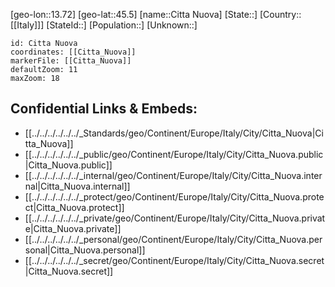 ﻿---
location: [45.5,13.72]
mapzoom: [7,12] 
mapmarker: city 
type: City
tags:
- geo/City


SpocWebEntityId: 29613
isDeleted: false
confidential: public

---
[geo-lon::13.72]
[geo-lat::45.5]
[name::Citta Nuova]
[State::]
[Country::[[Italy]]]
[StateId::]
[Population::]
[Unknown::]


```leaflet
id: Citta Nuova
coordinates: [[Citta_Nuova]]
markerFile: [[Citta_Nuova]]
defaultZoom: 11 
maxZoom: 18
```


## Confidential Links & Embeds: 
- [[../../../../../../_Standards/geo/Continent/Europe/Italy/City/Citta_Nuova|Citta_Nuova]] 
- [[../../../../../../_public/geo/Continent/Europe/Italy/City/Citta_Nuova.public|Citta_Nuova.public]] 
- [[../../../../../../_internal/geo/Continent/Europe/Italy/City/Citta_Nuova.internal|Citta_Nuova.internal]] 
- [[../../../../../../_protect/geo/Continent/Europe/Italy/City/Citta_Nuova.protect|Citta_Nuova.protect]] 
- [[../../../../../../_private/geo/Continent/Europe/Italy/City/Citta_Nuova.private|Citta_Nuova.private]] 
- [[../../../../../../_personal/geo/Continent/Europe/Italy/City/Citta_Nuova.personal|Citta_Nuova.personal]] 
- [[../../../../../../_secret/geo/Continent/Europe/Italy/City/Citta_Nuova.secret|Citta_Nuova.secret]] 
